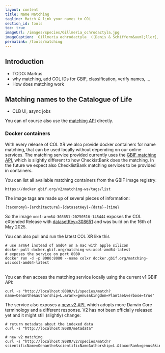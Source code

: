 ```yaml
---
layout: content
title: Name Matching
tagline: Match & link your names to COL
section_id: tools
toc: true
imageUrl: /images/species/Gillmeria_ochrodactyla.jpg    
imageCaption: _Gillmeria ochrodactyla_ ([Denis & Schifferm&uuml;ller], 1775) - [Photo CC By Donald Hobern](https://www.flickr.com/photos/dhobern/14304880198)
permalink: /tools/matching
---
```


## Introduction
 - TODO: Markus
 - why matching, add COL IDs for GBIF, classification, verify names, ...
 - How does matching work


## Matching names to the Catalogue of Life
   - CLB UI, async jobs

You can of course also use the [matching API](https://www.checklistbank.org/about/API#name-matching) directly.



### Docker containers
With every release of COL XR we also provide docker containers for name matching, that can be used locally without depending on our online services.
The matching service provided currently uses the [GBIF matching API](https://techdocs.gbif.org/en/openapi/v1/species#/Searching%20names/matchNames), which is slightly different to how CheckistBank does the matching.
In the future we expect also ChecklistBank matching services to be provided in containers.

You can list all available matching containers from the GBIF image registry:

`https://docker.gbif.org/v2/matching-ws/tags/list`

The image tags are made up of several pieces of information: 

`{taxonomy}-{architecture}-{datasetKey}-{date}-{time}`

So the image `xcol-arm64-308651-20250516-145444` exposes the COL eXtended Release with [datasetKey=308651](https://www.checklistbank.org/dataset/308651) and was build on the 16th of May 2025.


You can also pull and run the latest COL XR like this
```
# use arm64 instead of amd64 on a mac with apple silicon
docker pull docker.gbif.org/matching-ws:xcol-amd64-latest
# exposes the service on port 8080
docker run -d -p 8080:8080 --name colxr docker.gbif.org/matching-ws:xcol-amd64-latest
```

<br/>
You can then access the matching service locally using the current v1 GBIF API:

`curl -s "http://localhost:8080/v1/species/match?name=Oenanthe&authorship=L.&rank=genus&kingdom=Plantae&verbose=true"`


The service also exposes a [new v2 API](https://techdocs.gbif-test.org/en/openapi/v1/species#/Searching%20names/matchNames), 
which adopts more Darwin Core terminology and a different response.
V2 has not been officially released yet and it might still (slightly) change:
```
# return metadata about the indexed data
curl -s "http://localhost:8080/metadata"

# new v2 matching 
curl -s "http://localhost:8080/v2/species/match?scientificName=Oenanthe&scientificNameAuthorship=L.&taxonRank=genus&kingdom=Plantae&verbose=true"
```
